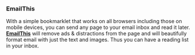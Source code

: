 ### EmailThis
With a simple bookmarklet that works on all browsers including those on mobile devices, you can send any page to your email inbox and read it later. [**EmailThis**](https://www.emailthis.me/) will remove ads & distractions from the page and will beautifully format email with just the text and images. Thus you can have a reading list in your inbox.